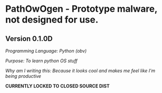 # PathOwOgen - Prototype malware, not designed for use.
## Version 0.1.0D

*Programming Language: Python (obv)*

*Purpose: To learn python OS stuff*

*Why am I writing this: Because it looks cool and makes me feel like I'm being productive*


**CURRENTLY LOCKED TO CLOSED SOURCE DIST**